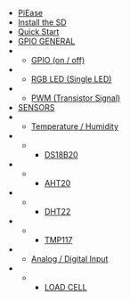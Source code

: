 * [PiEase](/)
* [Install the SD](install_sd.md)
* [Quick Start](development.md)
* [GPIO GENERAL](GPIO/general.md)
* * [GPIO (on / off)](GPIO/detail.md)
* * [RGB LED (Single LED)](RGB/detail.md)
* * [PWM (Transistor Signal)](PWM/detail.md)
* [SENSORS](sensors/detail.md)
* * [Temperature / Humidity]()
* * * [DS18B20](sensors/ds18b20/detail.md)
* * * [AHT20](sensors/AHT20/detail.md)
* * * [DHT22](sensors/DHT22/detail.md)
* * * [TMP117](sensors/TMP117/detail.md)
* * [Analog / Digital Input]()
* * * [LOAD CELL](sensors/SCALE/detail.md)